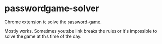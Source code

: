 # passwordgame-solver
Chrome extension to solve the [password-game](https://neal.fun/password-game/).

Mostly works. Sometimes youtube link breaks the rules or it's impossible to solve the game at this time of the day.
